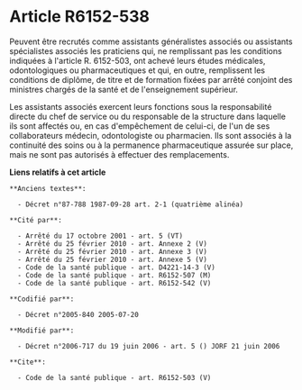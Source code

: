 # Article R6152-538

Peuvent être recrutés comme assistants généralistes associés ou assistants spécialistes associés les praticiens qui, ne
remplissant pas les conditions indiquées à l'article R. 6152-503, ont achevé leurs études médicales, odontologiques ou
pharmaceutiques et qui, en outre, remplissent les conditions de diplôme, de titre et de formation fixées par arrêté conjoint
des ministres chargés de la santé et de l'enseignement supérieur.

Les assistants associés exercent leurs fonctions sous la responsabilité directe du chef de service ou du responsable de la
structure dans laquelle ils sont affectés ou, en cas d'empêchement de celui-ci, de l'un de ses collaborateurs médecin,
odontologiste ou pharmacien. Ils sont associés à la continuité des soins ou à la permanence pharmaceutique assurée sur place,
mais ne sont pas autorisés à effectuer des remplacements.

**Liens relatifs à cet article**

	**Anciens textes**:

	  - Décret n°87-788 1987-09-28 art. 2-1 (quatrième alinéa)

	**Cité par**:

	  - Arrêté du 17 octobre 2001 - art. 5 (VT)
	  - Arrêté du 25 février 2010 - art. Annexe 2 (V)
	  - Arrêté du 25 février 2010 - art. Annexe 3 (V)
	  - Arrêté du 25 février 2010 - art. Annexe 5 (V)
	  - Code de la santé publique - art. D4221-14-3 (V)
	  - Code de la santé publique - art. R6152-507 (M)
	  - Code de la santé publique - art. R6152-542 (V)

	**Codifié par**:

	  - Décret n°2005-840 2005-07-20

	**Modifié par**:

	  - Décret n°2006-717 du 19 juin 2006 - art. 5 () JORF 21 juin 2006

	**Cite**:

	  - Code de la santé publique - art. R6152-503 (V)
